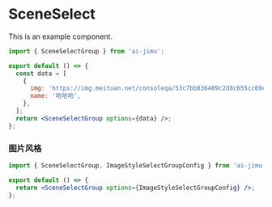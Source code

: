 # SceneSelect

This is an example component.

```jsx
import { SceneSelectGroup } from 'ai-jimu';

export default () => {
  const data = [
    {
      img: 'https://img.meituan.net/consoleqa/53c7bb836409c2d8c655cc69cc4768f5869527.png',
      name: '哈哈哈',
    },
  ];
  return <SceneSelectGroup options={data} />;
};
```

### 图片风格

```jsx
import { SceneSelectGroup, ImageStyleSelectGroupConfig } from 'ai-jimu';

export default () => {
  return <SceneSelectGroup options={ImageStyleSelectGroupConfig} />;
};
```
